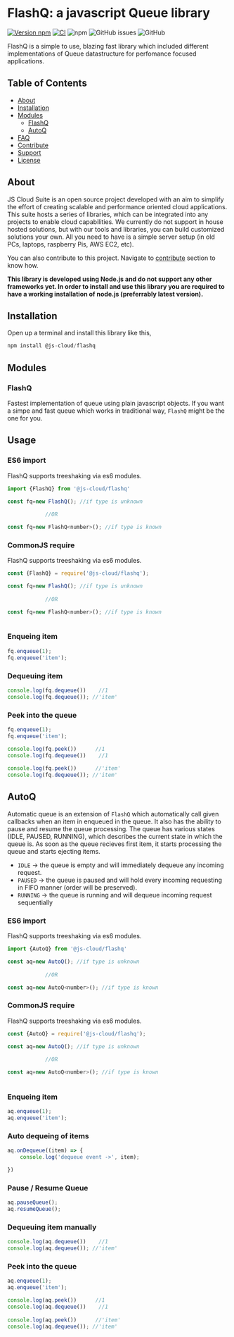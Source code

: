 # FlashQ: a javascript Queue library

[![Version npm](https://img.shields.io/npm/v/ws.svg?logo=npm)](https://www.npmjs.com/package/@js-cloud/flashq)
[![CI](https://img.shields.io/github/workflow/status/websockets/ws/CI/master?label=CI&logo=github)](https://github.com/jscloud-org/FlashQueue/actions/workflows/npm-packages-workflow.yml)
![npm](https://img.shields.io/npm/dw/@js-cloud/flashq?label=installs&style=plastic)
![GitHub issues](https://img.shields.io/github/issues-raw/jscloud-org/flashqueue)
![GitHub](https://img.shields.io/github/license/jscloud-org/flashqueue?style=plastic)


FlashQ is a simple to use, blazing fast library which included different implementations of Queue datastructure for perfomance focused applications.

## Table of Contents

- [About](#about)
- [Installation](#installation)
- [Modules](#modules)
  - [FlashQ](#flashq)
  - [AutoQ](#autoq)
- [FAQ](#faq)
- [Contribute](#contribute)
- [Support](#support)
- [License](#license)



## About

JS Cloud Suite is an open source project developed with an aim to simplify the effort of creating scalable and performance oriented cloud applications. This suite hosts a series of libraries, which can be integrated into any projects to enable cloud capabilities. We currently do not support in house hosted solutions, but with our tools and libraries, you can build customized solutions your own. All you need to have is a simple server setup (in old PCs, laptops, raspberry Pis, AWS EC2, etc).

You can also contribute to this project. Navigate to [contribute](#contribute) section to know how.

**This library is developed using Node.js and do not support any other frameworks yet. In order to install and use this library you are required to have a working installation of node.js (preferrably latest version).**

## Installation

Open up a terminal and install this library like this,

```javascript
npm install @js-cloud/flashq
```


## Modules

### FlashQ

Fastest implementation of queue using plain javascript objects. If you want a simpe and fast queue which works in traditional way, `FlashQ` might be the one for you.

## Usage

### ES6 import

FlashQ supports treeshaking via es6 modules.
    
```js
import {FlashQ} from '@js-cloud/flashq'

const fq=new FlashQ(); //if type is unknown
            
            //OR

const fq=new FlashQ<number>(); //if type is known
```

### CommonJS require

FlashQ supports treeshaking via es6 modules.
    
```javascript
const {FlashQ} = require('@js-cloud/flashq');

const fq=new FlashQ(); //if type is unknown
            
            //OR

const fq=new FlashQ<number>(); //if type is known
        
```

### Enqueing item

```javascript
fq.enqueue(1);
fq.enqueue('item');     
```


### Dequeuing item

```javascript
console.log(fq.dequeue())    //1
console.log(fq.dequeue()); //'item'    
```

### Peek into the queue

```javascript
fq.enqueue(1);
fq.enqueue('item'); 

console.log(fq.peek())      //1
console.log(fq.dequeue())    //1
    
console.log(fq.peek())      //'item'
console.log(fq.dequeue()); //'item'    
```

## AutoQ

Automatic queue is an extension of `FlashQ` which automatically call given callbacks when an item in enqueued in the queue. It also has the ability to pause and resume the queue processing.
The queue has various states (IDLE, PAUSED, RUNNING), which describes the current state in which the queue is. As soon as the queue recieves first item, it starts 
processing the queue and starts ejecting items.

* `IDLE` -> the queue is empty and will immediately dequeue any incoming request.
* `PAUSED` -> the queue is paused and will hold every incoming requesting in FIFO manner (order will be preserved).
* `RUNNING` -> the queue is running and will dequeue incoming request sequentially

### ES6 import

FlashQ supports treeshaking via es6 modules.
    
```js
import {AutoQ} from '@js-cloud/flashq'

const aq=new AutoQ(); //if type is unknown
            
            //OR

const aq=new AutoQ<number>(); //if type is known
```

### CommonJS require

FlashQ supports treeshaking via es6 modules.
    
```javascript
const {AutoQ} = require('@js-cloud/flashq');

const aq=new AutoQ(); //if type is unknown
            
            //OR

const aq=new AutoQ<number>(); //if type is known
        
```


### Enqueing item

```javascript
aq.enqueue(1);
aq.enqueue('item');     
```

### Auto dequeing of items

```javascript
aq.onDequeue((item) => {
    console.log('dequeue event ->', item);

}) 
```

### Pause / Resume Queue

```javascript
aq.pauseQueue();
aq.resumeQueue();
```

### Dequeuing item manually

```javascript
console.log(aq.dequeue())    //1
console.log(aq.dequeue()); //'item'    
```

### Peek into the queue

```javascript
aq.enqueue(1);
aq.enqueue('item'); 

console.log(aq.peek())      //1
console.log(aq.dequeue())    //1
    
console.log(aq.peek())      //'item'
console.log(aq.dequeue()); //'item'    
```
